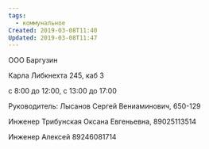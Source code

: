 ```yaml
---
tags:
  - коммунальное
Created: 2019-03-08T11:40
Updated: 2019-03-08T11:47
---
```

ООО Баргузин

Карла Либкнехта 245, каб 3

с 8:00 до 12:00, с 13:00 до 17:00

Руководитель: Лысанов Сергей Вениаминович, 650-129

Инженер Трибунская Оксана Евгеньевна, 89025113514

Инженер Алексей 89246081714